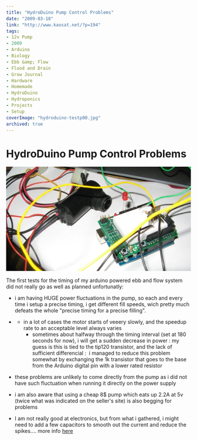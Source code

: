 ```yaml
---
title: "HydroDuino Pump Control Problems"
date: "2009-03-18"
link: "http://www.kaosat.net/?p=194"
tags:
- 12v Pump
- 2009
- Arduino
- Biology
- Ebb &amp; Flow
- Flood and Drain
- Grow Journal
- Hardware
- Homemade
- HydroDuino
- Hydroponics
- Projects
- Setup
coverImage: "hydroduino-testp00.jpg"
archived: true
---
```




# HydroDuino Pump Control Problems 

[![hydroduino-testp00](./assets/hydroduino-testp00.jpg "hydroduino-testp00")](./assets/hydroduino-testp00.jpg)

The first tests for the timing of my arduino powered ebb and flow system did not really go as well as planned unfortunatly:

- i am having HUGE power fluctuations in the pump, so each and every time i setup a precise timing, i get different fill speeds, wich pretty much defeats the whole "precise timing for a precise filling".

- - in a lot of cases the motor starts of veeery slowly, and the speedup rate to an acceptable level always varies
    - sometimes about halfway through the timing interval (set at 180 seconds for now), i will get a sudden decrease in power : my guess is this is tied to the tip120 transistor, and the lack of sufficient differencial :  i managed to reduce this problem somewhat by exchanging the 1k transistor that goes to the base from the Arduino digital pin with a lower rated resistor

- these problems are unlikely to come directly from the pump as i did not have such fluctuation when running it directly on the power supply

- i am also aware that using a cheap 8$ pump which eats up 2.2A at 5v (twice what was indicated on the seller's site) is also begging for problems

- I am not really good at electronics, but from what i gathered, i might need to add a few capacitors to smooth out the current and reduce the spikes.... more info [here](http://www.tigoe.net/pcomp/code/category/Picbasic%20Pro/62)
